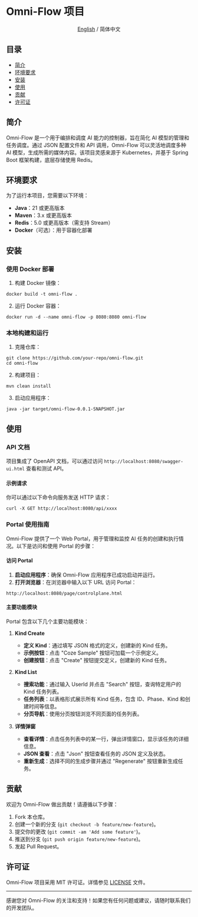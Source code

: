 # Omni-Flow 项目

<div align="center">

[English](./README.md) / 简体中文

</div>

## 目录
- [简介](#简介)
- [环境要求](#环境要求)
- [安装](#安装)
- [使用](#使用)
- [贡献](#贡献)
- [许可证](#许可证)

## 简介
Omni-Flow 是一个用于编排和调度 AI 能力的控制器，旨在简化 AI 模型的管理和任务调度。通过 JSON 配置文件和 API 调用，Omni-Flow 可以灵活地调度多种 AI 模型，生成所需的媒体内容。该项目灵感来源于 Kubernetes，并基于 Spring Boot 框架构建，底层存储使用 Redis。

## 环境要求
为了运行本项目，您需要以下环境：
- **Java**：21 或更高版本
- **Maven**：3.x 或更高版本
- **Redis**：5.0 或更高版本（需支持 Stream）
- **Docker**（可选）：用于容器化部署

## 安装
### 使用 Docker 部署
1. 构建 Docker 镜像：

```shell
docker build -t omni-flow .
```

2. 运行 Docker 容器：

```shell
docker run -d --name omni-flow -p 8080:8080 omni-flow
```

### 本地构建和运行
1. 克隆仓库：

```shell
git clone https://github.com/your-repo/omni-flow.git
cd omni-flow
```

2. 构建项目：
```shell
mvn clean install
```

3. 启动应用程序：
```shell
java -jar target/omni-flow-0.0.1-SNAPSHOT.jar
```

## 使用
### API 文档
项目集成了 OpenAPI 文档，可以通过访问 `http://localhost:8080/swagger-ui.html` 查看和测试 API。

#### 示例请求
你可以通过以下命令向服务发送 HTTP 请求：

```shell
curl -X GET http://localhost:8080/api/xxxx
```

### Portal 使用指南
Omni-Flow 提供了一个 Web Portal，用于管理和监控 AI 任务的创建和执行情况。以下是访问和使用 Portal 的步骤：

#### 访问 Portal
1. **启动应用程序**：确保 Omni-Flow 应用程序已成功启动并运行。
2. **打开浏览器**：在浏览器中输入以下 URL 访问 Portal：

```text
http://localhost:8080/page/controlplane.html
```

#### 主要功能模块
Portal 包含以下几个主要功能模块：

1. **Kind Create**
    - **定义 Kind**：通过填写 JSON 格式的定义，创建新的 Kind 任务。
    - **示例按钮**：点击 "Coze Sample" 按钮可加载一个示例定义。
    - **创建按钮**：点击 "Create" 按钮提交定义，创建新的 Kind 任务。

2. **Kind List**
    - **搜索功能**：通过输入 UserId 并点击 "Search" 按钮，查询特定用户的 Kind 任务列表。
    - **任务列表**：以表格形式展示所有 Kind 任务，包含 ID、Phase、Kind 和创建时间等信息。
    - **分页导航**：使用分页按钮浏览不同页面的任务列表。

3. **详情弹窗**
    - **查看详情**：点击任务列表中的某一行，弹出详情窗口，显示该任务的详细信息。
    - **JSON 查看**：点击 "Json" 按钮查看任务的 JSON 定义及状态。
    - **重新生成**：选择不同的生成步骤并通过 "Regenerate" 按钮重新生成任务。

## 贡献
欢迎为 Omni-Flow 做出贡献！请遵循以下步骤：
1. Fork 本仓库。
2. 创建一个新的分支 (`git checkout -b feature/new-feature`)。
3. 提交你的更改 (`git commit -am 'Add some feature'`)。
4. 推送到分支 (`git push origin feature/new-feature`)。
5. 发起 Pull Request。

## 许可证
Omni-Flow 项目采用 MIT 许可证。详情参见 [LICENSE](LICENSE) 文件。

---

感谢您对 Omni-Flow 的关注和支持！如果您有任何问题或建议，请随时联系我们的开发团队。
